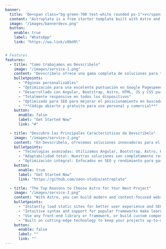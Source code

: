 ```yaml
---
banner:
  title: 'De<span class="bg-green-700 text-white rounded px-1">v</span>scribelo'
  content: "Astroplate is a free starter template built with Astro and TailwindCSS, providing everything you need to jumpstart your Astro project and save valuable time."
  image: "/images/bannerdevs.png"
  button:
    enable: true
    label: "WhatsApp"
    link: "https://wa.link/z0bd9l"


# Features
features:
  - title: "Como trabajamos en Devscribelo"
    image: "/images/service-1.png"
    content: "Devscribelo ofrece una gama completa de soluciones para tus necesidades web, incluyendo páginas web, landings, aplicaciones de gestión y más. Descubre lo que te ofrecemos."
    bulletpoints:
      - "Páginas personalizables"
      - "Optimización para una excelente puntuación en Google Pagespeed"
      - "Desarrollado con Angular, Bootstrap, Astro, HTML, JS y CSS para una apariencia moderna y adaptable"
      - "Totalmente responsive en todos los dispositivos"
      - "Optimizado para SEO para mejorar el posicionamiento en buscadores"
      - "**Código abierto y gratuito para uso personal y comercial**"
    button:
      enable: false
      label: "Get Started Now"
      link: "#"

  - title: "Descubre las Principales Características de Devscribelo"
    image: "/images/service-2.png"
    content: "En Devscribelo, ofrecemos soluciones innovadoras para el desarrollo web con una variedad de tecnologías y herramientas. Conoce algunas de nuestras características clave que hacen que nuestro servicio sea único."
    bulletpoints:
      - "Tecnologías avanzadas: Utilizamos Angular, Bootstrap, Astro, HTML, JS y CSS para desarrollar proyectos web de alto rendimiento."
      - "Adaptabilidad total: Nuestras soluciones son completamente responsivas y personalizables para cualquier dispositivo."
      - "Optimización integral: Enfocados en SEO y rendimiento para garantizar la mejor experiencia de usuario y visibilidad en motores de búsqueda."
    button:
      enable: true
      label: "Get Started Now"
      link: "https://github.com/zeon-studio/astroplate"

  - title: "The Top Reasons to Choose Astro for Your Next Project"
    image: "/images/service-3.png"
    content: "With Astro, you can build modern and content-focused websites without sacrificing performance or ease of use."
    bulletpoints:
      - "Instantly load static sites for better user experience and SEO."
      - "Intuitive syntax and support for popular frameworks make learning and using Astro a breeze."
      - "Use any front-end library or framework, or build custom components, for any project size."
      - "Built on cutting-edge technology to keep your projects up-to-date with the latest web standards."
    button:
      enable: false
      label: ""
      link: ""
---
```

